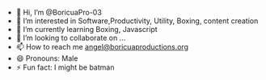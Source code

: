 - 👋 Hi, I’m @BoricuaPro-03
- 👀 I’m interested in Software,Productivity, Utility, Boxing, content creation
- 🌱 I’m currently learning Boxing, Javascript
- 💞️ I’m looking to collaborate on ...
- 📫 How to reach me angel@boricuaproductions.org
- 😄 Pronouns: Male
- ⚡ Fun fact: I might be batman

<!---
BoricuaPro-03/BoricuaPro-03 is a ✨ special ✨ repository because its `README.md` (this file) appears on your GitHub profile.
You can click the Preview link to take a look at your changes.
--->

